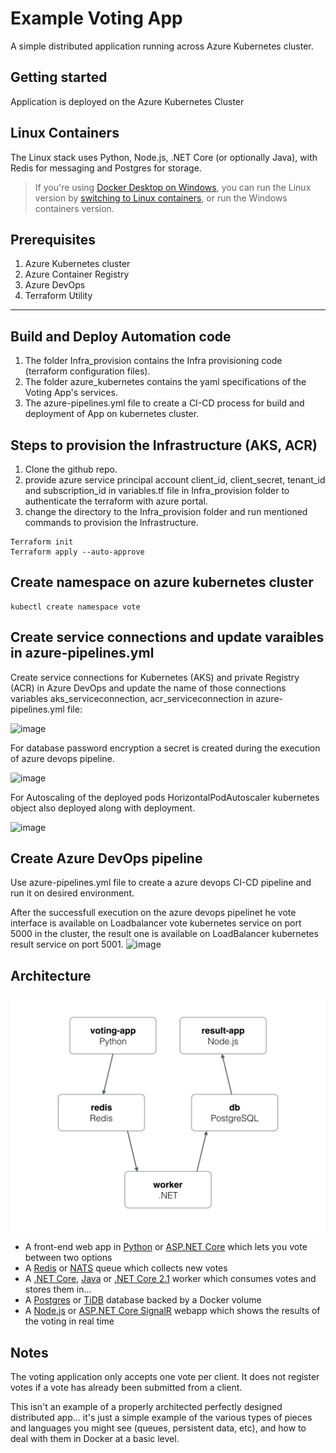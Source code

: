 Example Voting App
=========

A simple distributed application running across Azure Kubernetes cluster.

Getting started
---------------

Application is deployed on the Azure Kubernetes Cluster


## Linux Containers

The Linux stack uses Python, Node.js, .NET Core (or optionally Java), with Redis for messaging and Postgres for storage.

> If you're using [Docker Desktop on Windows](https://store.docker.com/editions/community/docker-ce-desktop-windows), you can run the Linux version by [switching to Linux containers](https://docs.docker.com/docker-for-windows/#switch-between-windows-and-linux-containers), or run the Windows containers version.



Prerequisites
-------------------------
1. Azure Kubernetes cluster
2. Azure Container Registry
3. Azure DevOps
4. Terraform Utility 
-------------------------
Build and Deploy Automation code
-------------------------
1. The folder Infra_provision contains the Infra provisioning code (terraform configuration files).
2. The folder azure_kubernetes contains the yaml specifications of the Voting App's services.
3. The azure-pipelines.yml file to create a CI-CD process for build and deployment of App on kubernetes cluster.

Steps to provision the Infrastructure (AKS, ACR)
-------------------------
1. Clone the github repo.
2. provide azure service principal account client_id, client_secret, tenant_id and subscription_id in variables.tf file in Infra_provision folder to authenticate the terraform with azure portal.
3. change the directory to the Infra_provision folder and run mentioned commands to provision the Infrastructure.
 ```
 Terraform init
 Terraform apply --auto-approve
```
Create namespace on azure kubernetes cluster
-------------------------
```
kubectl create namespace vote
```
Create service connections and update varaibles in azure-pipelines.yml
-------------------------
Create service connections for Kubernetes (AKS) and private Registry (ACR) in Azure DevOps and update the name of those connections variables aks_serviceconnection, acr_serviceconnection in azure-pipelines.yml file:

![image](https://user-images.githubusercontent.com/99867275/154627672-38b5ff30-73b6-4086-8dc3-a783e4951f1d.png)


For database password encryption a secret is created during the execution of azure devops pipeline.

![image](https://user-images.githubusercontent.com/99867275/154626216-b3def3e3-8386-4168-a923-7c811d638775.png)

For Autoscaling of the deployed pods HorizontalPodAutoscaler kubernetes object also deployed along with deployment.

![image](https://user-images.githubusercontent.com/99867275/154626451-660ae336-10e3-4390-8f07-9c1888f997a4.png)


Create Azure DevOps pipeline
-------------------------
Use azure-pipelines.yml file to create a azure devops CI-CD pipeline and run it on desired environment.

After the successfull execution on the azure devops pipelinet he vote interface is available on Loadbalancer vote kubernetes service on port 5000 in the cluster, the result one is available on LoadBalancer kubernetes result service on port 5001.
![image](https://user-images.githubusercontent.com/99867275/154890689-ccd804c5-9017-4674-b6bd-15bd4f25e3e2.png)

Architecture
-----

![Architecture diagram](architecture.png)

* A front-end web app in [Python](/vote) or [ASP.NET Core](/vote/dotnet) which lets you vote between two options
* A [Redis](https://hub.docker.com/_/redis/) or [NATS](https://hub.docker.com/_/nats/) queue which collects new votes
* A [.NET Core](/worker/src/Worker), [Java](/worker/src/main) or [.NET Core 2.1](/worker/dotnet) worker which consumes votes and stores them in…
* A [Postgres](https://hub.docker.com/_/postgres/) or [TiDB](https://hub.docker.com/r/dockersamples/tidb/tags/) database backed by a Docker volume
* A [Node.js](/result) or [ASP.NET Core SignalR](/result/dotnet) webapp which shows the results of the voting in real time


Notes
-----

The voting application only accepts one vote per client. It does not register votes if a vote has already been submitted from a client.

This isn't an example of a properly architected perfectly designed distributed app... it's just a simple 
example of the various types of pieces and languages you might see (queues, persistent data, etc), and how to 
deal with them in Docker at a basic level. 
